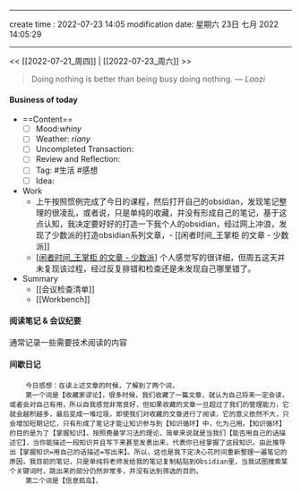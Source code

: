 
---
create time : 2022-07-23 14:05
modification date: 星期六 23日 七月 2022 14:05:29

---

<< [[2022-07-21_周四]] | [[2022-07-23_周六]] >>

> Doing nothing is better than being busy doing nothing.
> — <cite>Laozi</cite>

#### Business of today
-  ==Content==
	- [ ] Mood:*whiny*
	- [ ] Weather: *riany*
	- [ ] Uncompleted Transaction:
	- [ ] Review and Reflection:
	- [ ] Tag: #生活 #感想
	- [ ] Idea:
- Work
	- 上午按照惯例完成了今日的课程，然后打开自己的obsidian，发现笔记整理的很凌乱，或者说，只是单纯的收藏，并没有形成自己的笔记，基于这点认知，我决定要好好的打造一下我个人的obsidian，经过网上冲浪，发现了少数派的打造obsidian系列文章，- [[闲者时间_王掌柜 的文章 - 少数派]]
     - [[闲者时间_王掌柜 的文章 - 少数派]](https://sspai.com/u/5b3wva6y/posts)      个人感觉写的很详细，但周五这天并未复现该过程，经过反复排错和检查还是未发现自己哪里错了。
- Summary
	- [[会议检查清单]]
	- [[Workbench]]
	
#### 阅读笔记 & 会议纪要
通常记录一些需要技术阅读的内容

#### 间歇日记
		今日感想：在读上述文章的时候，了解到了两个词，
		第一个词是【收藏家谬论】，很多时候，我们收藏了一篇文章，就认为自己将来一定会读，或者会对自己有用，所以自我感觉非常良好，但如果收藏的文章一旦超过了我们的管理能力，它就会越积越多，最后变成一堆垃圾，即使我们对收藏的文章进行了阅读，它的意义依然不大，只会增加短期记忆，只有形成了笔记才能让知识参与到【知识循环】中，化为己用。【知识循环】的目的是为了【掌握知识】，按照费曼学习法的理论，简单来说就是当我们【能否用自己的话描述它】，当你能描述一段知识并且写下来甚至发表出来，代表你已经掌握了这段知识。由此推导出【掌握知识=用自己的话描述=写出来】。所以，这也是我下定决心花时间重新整理一遍笔记的原因，我目前的笔记，只是单纯将老师发给我的笔记复制粘贴到Obsidian里，当我试图搜索某个关键词时，跳出来的部分仍然非常多，并没有达到筛选的目的。
		第二个词是【信息孤岛】，

